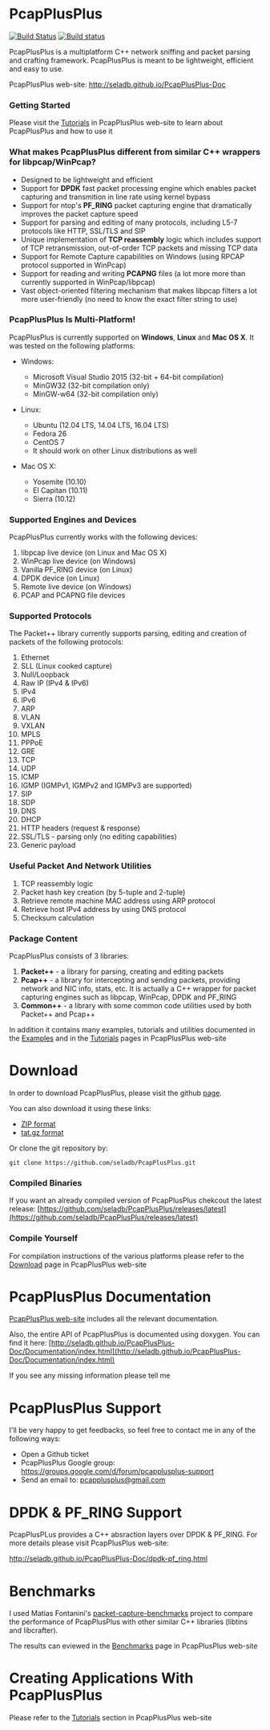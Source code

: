 PcapPlusPlus
============

[![Build Status](https://travis-ci.org/echo-Mike/PcapPlusPlus.svg?branch=feature%2Fc%2B%2B11_feature_set)](https://travis-ci.org/echo-Mike/PcapPlusPlus)
[![Build status](https://ci.appveyor.com/api/projects/status/xeft1ov96nwhmug6?svg=true)](https://ci.appveyor.com/project/echo-Mike/pcapplusplus)

PcapPlusPlus is a multiplatform C++ network sniffing and packet parsing and crafting framework. PcapPlusPlus is meant to be lightweight, efficient and easy to use.

PcapPlusPlus web-site: http://seladb.github.io/PcapPlusPlus-Doc

### Getting Started ###

Please visit the [Tutorials](http://seladb.github.io/PcapPlusPlus-Doc/tutorials.html) in PcapPlusPlus web-site to learn about PcapPlusPlus and how to use it


### What makes PcapPlusPlus different from similar C++ wrappers for libpcap/WinPcap? ###

- Designed to be lightweight and efficient
- Support for **DPDK** fast packet processing engine which enables packet capturing and transmition in line rate using kernel bypass
- Support for ntop's **PF_RING** packet capturing engine that dramatically improves the packet capture speed
- Support for parsing and editing of many protocols, including L5-7 protocols like HTTP, SSL/TLS and SIP
- Unique implementation of **TCP reassembly** logic which includes support of TCP retransmission, out-of-order TCP packets and missing TCP data
- Support for Remote Capture capabilities on Windows (using RPCAP protocol supported in WinPcap)
- Support for reading and writing **PCAPNG** files (a lot more more than currently supported in WinPcap/libpcap)
- Vast object-oriented filtering mechanism that makes libpcap filters a lot more user-friendly (no need to know the exact filter string to use)

### PcapPlusPlus Is Multi-Platform! ###
PcapPlusPlus is currently supported on **Windows**, **Linux** and **Mac OS X**. It was tested on the following platforms:

- Windows:
    - Microsoft Visual Studio 2015 (32-bit + 64-bit compilation)
    - MinGW32 (32-bit compilation only)
    - MinGW-w64 (32-bit compilation only)

- Linux:
    - Ubuntu (12.04 LTS, 14.04 LTS, 16.04 LTS)
    - Fedora 26
    - CentOS 7
    - It should work on other Linux distributions as well

- Mac OS X:
    - Yosemite (10.10)
    - El Capitan (10.11)
    - Sierra (10.12)

### Supported Engines and Devices ###

PcapPlusPlus currently works with the following devices:

1. libpcap live device (on Linux and Mac OS X)
2. WinPcap live device (on Windows)
3. Vanilla PF_RING device (on Linux)
4. DPDK device (on Linux)
5. Remote live device (on Windows)
6. PCAP and PCAPNG file devices

### Supported Protocols ###

The Packet++ library currently supports parsing, editing and creation of packets of the following protocols:

1. Ethernet
2. SLL (Linux cooked capture)
3. Null/Loopback
4. Raw IP (IPv4 & IPv6)
5. IPv4
6. IPv6
7. ARP
8. VLAN
9. VXLAN
10. MPLS
11. PPPoE
12. GRE
13. TCP
14. UDP
15. ICMP
16. IGMP (IGMPv1, IGMPv2 and IGMPv3 are supported)
17. SIP
18. SDP
19. DNS
20. DHCP
21. HTTP headers (request & response)
22. SSL/TLS - parsing only (no editing capabilities)
23. Generic payload

### Useful Packet And Network Utilities ###

1. TCP reassembly logic
2. Packet hash key creation (by 5-tuple and 2-tuple)
3. Retrieve remote machine MAC address using ARP protocol
4. Retrieve host IPv4 address by using DNS protocol
5. Checksum calculation

### Package Content ###

PcapPlusPlus consists of 3 libraries:

1. **Packet++** - a library for parsing, creating and editing packets
2. **Pcap++** - a library for intercepting and sending packets, providing network and NIC info, stats, etc. It is actually a C++ wrapper for packet capturing engines such as libpcap, WinPcap, DPDK and PF_RING
3. **Common++** - a library with some common code utilities used by both Packet++ and Pcap++

In addition it contains many examples, tutorials and utilities documented in the [Examples](http://seladb.github.io/PcapPlusPlus-Doc/examples.html) and in the [Tutorials](http://seladb.github.io/PcapPlusPlus-Doc/tutorials.html) pages in PcapPlusPlus web-site 


# Download #

In order to download PcapPlusPlus, please visit the github [page](https://github.com/seladb/PcapPlusPlus/).

You can also download it using these links:

- [ZIP format](https://github.com/seladb/PcapPlusPlus/archive/master.zip)
- [tat.gz format](https://github.com/seladb/PcapPlusPlus/archive/master.tar.gz)
 
Or clone the git repository by:

```shell
git clone https://github.com/seladb/PcapPlusPlus.git
```

### Compiled Binaries ###

If you want an already compiled version of PcapPlusPlus chekcout the latest release:
[https://github.com/seladb/PcapPlusPlus/releases/latest](https://github.com/seladb/PcapPlusPlus/releases/latest)


### Compile Yourself ###

For compilation instructions of the various platforms please refer to the [Download](http://seladb.github.io/PcapPlusPlus-Doc/download.html) page in PcapPlusPlus web-site

# PcapPlusPlus Documentation #

[PcapPlusPlus web-site](http://seladb.github.io/PcapPlusPlus-Doc/) includes all the relevant documentation.

Also, the entire API of PcapPlusPlus is documented using doxygen. You can find it here: [http://seladb.github.io/PcapPlusPlus-Doc/Documentation/index.html](http://seladb.github.io/PcapPlusPlus-Doc/Documentation/index.html)

If you see any missing information please tell me


# PcapPlusPlus Support #

I'll be very happy to get feedbacks, so feel free to contact me in any of the following ways:

- Open a Github ticket
- PcapPlusPlus Google group: https://groups.google.com/d/forum/pcapplusplus-support
- Send an email to: pcapplusplus@gmail.com


# DPDK & PF_RING Support #

PcapPlusPLus provides a C++ absraction layers over DPDK & PF_RING. For more details please visit PcapPlusPlus web-site:

http://seladb.github.io/PcapPlusPlus-Doc/dpdk-pf_ring.html


# Benchmarks #

I used Matias Fontanini's [packet-capture-benchmarks](https://github.com/mfontanini/packet-capture-benchmarks) project to compare the performance of PcapPlusPlus with other similar C++ libraries (libtins and libcrafter). 

The results can eviewed in the [Benchmarks](http://seladb.github.io/PcapPlusPlus-Doc/benchmark.html) page in PcapPlusPlus web-site


# Creating Applications With PcapPlusPlus #

Please refer to the [Tutorials](http://seladb.github.io/PcapPlusPlus-Doc/tutorials.html) section in PcapPlusPlus web-site
